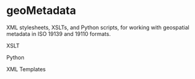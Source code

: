# geoMetadata
XML stylesheets, XSLTs, and Python scripts, for working with geospatial metadata in ISO 19139 and 19110 formats.

XSLT

Python

XML Templates


